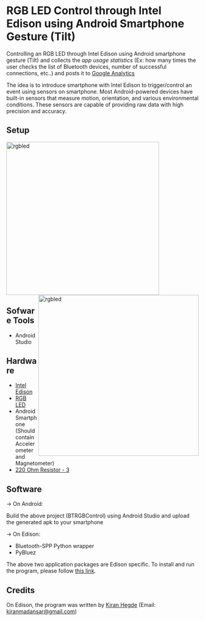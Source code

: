 # RGB LED Control through Intel Edison using Android Smartphone Gesture (Tilt)
Controlling an RGB LED through Intel Edison using Android smartphone gesture (Tilt) and collects the _app usage statistics_ (Ex: how many times the user checks the list of Bluetooth devices, number of successful connections, etc..) and posts it to [Google Analytics](https://www.google.com/analytics/)

The idea is to introduce smartphone with Intel Edison to trigger/control an event using sensors on smartphone. Most Android-powered devices have built-in sensors that measure motion, orientation, and various environmental conditions. These sensors are capable of providing raw data with high precision and accuracy.

## Setup
<p align="left">
<img src="https://github.com/sarweshkumar47/RGB-LED-Control-through-Intel-Edison-using-Android-Smartphone-Gesture-Tilt/blob/master/Images/led.jpg" alt="rgbled" width="400"   />
<img src="https://github.com/sarweshkumar47/RGB-LED-Control-through-Intel-Edison-using-Android-Smartphone-Gesture-Tilt/blob/master/Images/led.jpg" alt="rgbled" width="420" align="right" />
</p>



## Sofware Tools
* Android Studio

## Hardware
* [Intel Edison](http://www.intel.com/content/www/us/en/do-it-yourself/edison.html)
* [RGB LED](http://www.ebay.in/itm/8mm-Diffused-Round-RGB-LED-Diode-Common-Anode-Super-Bright-4-Legs-10-Pcs-Per-Lot-/171983997852?_trksid=p2054897.l4275)
* Android Smartphone (Should contain Accelerometer and Magnetometer)
* [220 Ohm Resistor - 3](http://www.amazon.com/E-Projects-Resistors-Watt-220R-Pieces/dp/B00B5LNEF6)

## Software
-> On Android:

  Build the above project (BTRGBControl) using Android Studio and upload the generated apk to your smartphone
  
-> On Edison:  

* Bluetooth-SPP Python wrapper
* PyBluez

The above two application packages are Edison specific. To install and run the program, please follow [this link](https://github.com/kiranmadansar/RGB-LED-control-using-Android-Smartphone).

## Credits
On Edison, the program was written by [Kiran Hegde](http://github.com/kiranmadansar) (Email: kiranmadansar@gmail.com)

